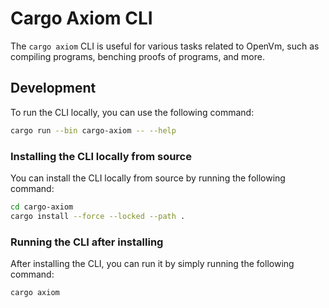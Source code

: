 # Cargo Axiom CLI

The `cargo axiom` CLI is useful for various tasks related to OpenVm, such as compiling programs, benching proofs of programs, and more.

## Development

To run the CLI locally, you can use the following command:

```bash
cargo run --bin cargo-axiom -- --help
```

### Installing the CLI locally from source

You can install the CLI locally from source by running the following command:

```bash
cd cargo-axiom
cargo install --force --locked --path .
```

### Running the CLI after installing

After installing the CLI, you can run it by simply running the following command:

```bash
cargo axiom
```
